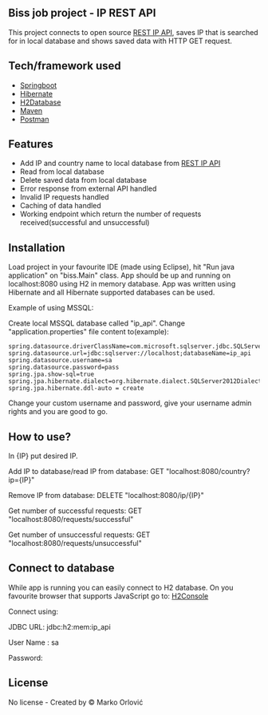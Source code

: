 ## Biss job project - IP REST API
This project connects to open source [REST IP API](https://ipapi.co/), saves IP that is searched for in local database and shows saved data with HTTP GET request.

## Tech/framework used

- [Springboot](https://spring.io/projects/spring-boot)
- [Hibernate](http://hibernate.org/)
- [H2Database](https://www.h2database.com)
- [Maven](https://maven.apache.org/)
- [Postman](https://www.getpostman.com/)

## Features

- Add IP and country name to local database from [REST IP API](https://ipapi.co/)
- Read from local database
- Delete saved data from local database
- Error response from external API handled
- Invalid IP requests handled
- Caching of data handled
- Working endpoint which return the number of requests received(successful and unsuccessful)

## Installation
Load project in your favourite IDE (made using Eclipse), hit "Run java application" on "biss.Main" class. App should be up and running on localhost:8080 using H2 in memory database. App was written using Hibernate and all Hibernate supported databases can be used. 

Example of using MSSQL:

Create local MSSQL database called "ip_api". Change "application.properties" file content to(example):

	spring.datasource.driverClassName=com.microsoft.sqlserver.jdbc.SQLServerDriver
	spring.datasource.url=jdbc:sqlserver://localhost;databaseName=ip_api
	spring.datasource.username=sa
	spring.datasource.password=pass
	spring.jpa.show-sql=true
	spring.jpa.hibernate.dialect=org.hibernate.dialect.SQLServer2012Dialect
	spring.jpa.hibernate.ddl-auto = create

Change your custom username and password, give your username admin rights and you are good to go.


## How to use?

In {IP} put desired IP.

Add IP to database/read IP from database:
GET "localhost:8080/country?ip={IP}"

Remove IP from database:
DELETE "localhost:8080/ip/{IP}"

Get number of successful requests:
GET "localhost:8080/requests/successful"

Get number of unsuccessful requests:
GET "localhost:8080/requests/unsuccessful"


## Connect to database

While app is running you can easily connect to H2 database. 
On you favourite browser that supports JavaScript go to: [H2Console](http://localhost:8080/h2-console)

Connect using:

JDBC URL: jdbc:h2:mem:ip_api

User Name : sa

Password:

## License
No license - Created by © Marko Orlović
